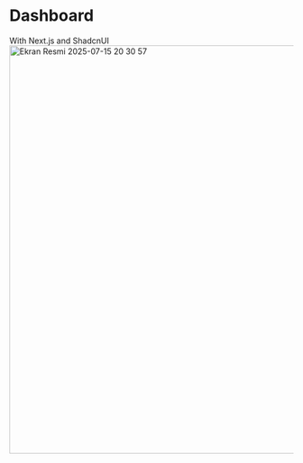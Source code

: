# Dashboard
With Next.js and ShadcnUI
<img width="1440" height="725" alt="Ekran Resmi 2025-07-15 20 30 57" src="https://github.com/user-attachments/assets/51d5281f-bda4-4b92-aef0-f5992018e91d" />
